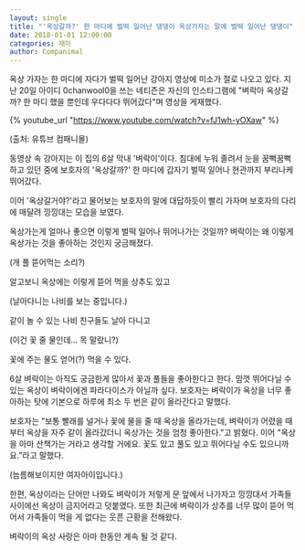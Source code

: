 ```yaml
---
layout: single
title: "'옥상갈까?' 한 마디에 벌떡 일어난 댕댕이 옥상가자는 말에 벌떡 일어난 댕댕이"
date: 2018-01-01 12:00:00
categories: 재미
author: Companimal
---
```


옥상 가자는 한 마디에 자다가 벌떡 일어난 강아지 영상에 미소가 절로 나오고 있다. 지난 20일 아이디 0chanwool0을 쓰는 네티즌은 자신의 인스타그램에 "벼락아 옥상갈까? 한 마디 했을 뿐인데 우다다다 뛰어갔다"며 영상을 게재했다.

{% youtube_url "https://www.youtube.com/watch?v=fJ1wh-yOXaw" %}

(출처: 유튜브 컴패니몰)

동영상 속 강아지는 이 집의 6살 막내 '벼락이'이다. 침대에 누워 졸려서 눈을 꿈뻑꿈뻑하고 있던 중에 보호자의 '옥상갈까?' 한 마디에 갑자기 벌떡 일어나 현관까지 부리나케 뛰어갔다.

이어 '옥상갈거야?'라고 물어보는 보호자의 말에 대답하듯이 빨리 가자며 보호자의 다리에 매달려 낑낑대는 모습을 보였다.

옥상가는게 얼마나 좋으면 이렇게 벌떡 일어나 뛰어나가는 것일까? 벼락이는 왜 이렇게 옥상가는 것을 좋아하는 것인지 궁금해졌다.

(개 풀 뜯어먹는 소리?)

알고보니 옥상에는 이렇게 뜯어 먹을 상추도 있고

(날아다니는 나비를 보는 중입니다.)

같이 놀 수 있는 나비 친구들도 날아 다니고

(이건 꽃 줄 물인데... 목 말랐니?)

꽃에 주는 물도 얻어(?) 먹을 수 있다.

6살 벼락이는 아직도 궁금한게 많아서 꽃과 풀들을 좋아한다고 한다. 맘껏 뛰어다닐 수 있는 옥상이 벼락이에겐 파라다이스가 아닐까 싶다. 보호자는 벼락이가 옥상을 너무 좋아하는 탓에 기본으로 하루에 최소 두 번은 같이 올라간다고 말했다.

보호자는 "보통 빨래를 널거나 꽃에 물을 줄 때 옥상을 올라가는데, 벼락이가 어렸을 때부터 옥상을 자주 같이 올라갔더니 옥상가는 것을 엄청 좋아한다."고 밝혔다. 이어 "옥상을 아마 산책가는 거라고 생각할 거에요. 꽃도 있고 풀도 있고 뛰어다닐 수도 있으니까요."라고 말했다.

(늠름해보이지만 여자아이입니다.)

한편, 옥상이라는 단어만 나와도 벼락이가 저렇게 문 앞에서 나가자고 낑낑대서 가족들 사이에선 옥상이 금지어라고 덧붙였다. 또한 최근에 벼락이가 상추를 너무 많이 뜯어 먹어서 가족들이 먹을 게 없다는 웃픈 근황을 전해왔다.

벼락이의 옥상 사랑은 아마 한동안 계속 될 것 같다.
